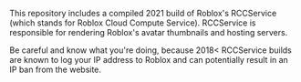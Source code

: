 This repository includes a compiled 2021 build of Roblox's RCCService (which stands for Roblox Cloud Compute Service). RCCService is responsible for rendering Roblox's avatar thumbnails and hosting servers.

Be careful and know what you're doing, because 2018< RCCService builds are known to log your IP address to Roblox and can potentially result in an IP ban from the website.
